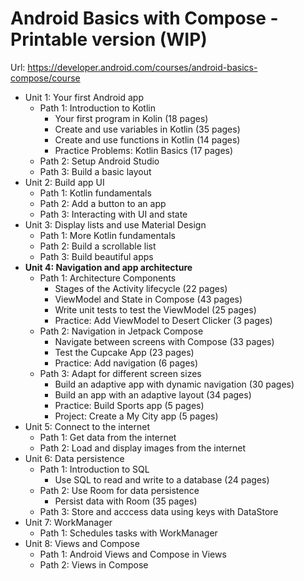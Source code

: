 # Android Basics with Compose - Printable version (WIP) #

Url: https://developer.android.com/courses/android-basics-compose/course

- Unit 1: Your first Android app
  - Path 1: Introduction to Kotlin
    - Your first program in Kolin (18 pages)
    - Create and use variables in Kotlin (35 pages)
    - Create and use functions in Kotlin (14 pages)
    - Practice Problems: Kotlin Basics (17 pages)
  - Path 2: Setup Android Studio
  - Path 3: Build a basic layout
- Unit 2: Build app UI
  - Path 1: Kotlin fundamentals
  - Path 2: Add a button to an app
  - Path 3: Interacting with UI and state
- Unit 3: Display lists and use Material Design
  - Path 1: More Kotlin fundamentals
  - Path 2: Build a scrollable list
  - Path 3: Build beautiful apps
- **Unit 4: Navigation and app architecture**
  - Path 1: Architecture Components
    - Stages of the Activity lifecycle (22 pages)
    - ViewModel and State in Compose (43 pages)
    - Write unit tests to test the ViewModel (25 pages)
    - Practice: Add ViewModel to Desert Clicker (3 pages)
  - Path 2: Navigation in Jetpack Compose
    - Navigate between screens with Compose (33 pages)
    - Test the Cupcake App (23 pages)
    - Practice: Add navigation (6 pages)
  - Path 3: Adapt for different screen sizes
    - Build an adaptive app with dynamic navigation (30 pages)
    - Build an app with an adaptive layout (34 pages)
    - Practice: Build Sports app (5 pages)
    - Project: Create a My City app (5 pages)
- Unit 5: Connect to the internet
  - Path 1: Get data from the internet
  - Path 2: Load and display images from the internet
- Unit 6: Data persistence
  - Path 1: Introduction to SQL
    - Use SQL to read and write to a database (24 pages)
  - Path 2: Use Room for data persistence
    - Persist data with Room (35 pages)
  - Path 3: Store and acccess data using keys with DataStore
- Unit 7: WorkManager
  - Path 1: Schedules tasks with WorkManager
- Unit 8: Views and Compose
  - Path 1: Android Views and Compose in Views
  - Path 2: Views in Compose
